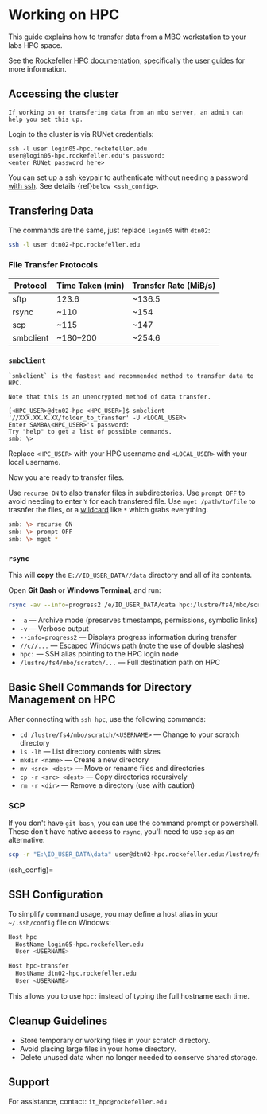 # Working on HPC

This guide explains how to transfer data from a MBO workstation to your labs HPC space.

See the [Rockefeller HPC documentation](https://hpc.rockefeller.edu/), specifically the [user guides](https://hpc.rockefeller.edu/guides/) for more information.

## Accessing the cluster

```{note} 
If working on or transfering data from an mbo server, an admin can help you set this up.
```

Login to the cluster is via RUNet credentials:

```none
ssh -l user login05-hpc.rockefeller.edu
user@login05-hpc.rockefeller.edu's password:
<enter RUNet password here>
```

You can set up a ssh keypair to authenticate without needing a password [with ssh](https://hpc.rockefeller.edu/guides/ssh_beginners/). See details {ref}`below <ssh_config>`.

## Transfering Data 

The commands are the same, just replace `login05` with `dtn02`:

``` bash
ssh -l user dtn02-hpc.rockefeller.edu
```

### File Transfer Protocols

| Protocol  | Time Taken (min) | Transfer Rate (MiB/s)  |
|-----------|------------------|------------------------|
| sftp      | 123.6            | ~136.5                 |
| rsync     | ~110             | ~154                   |
| scp       | ~115             | ~147                   |
| smbclient | ~180–200         | ~254.6                 |

### `smbclient`

```{tip}
`smbclient` is the fastest and recommended method to transfer data to HPC.

Note that this is an unencrypted method of data transfer.
```

```
[<HPC_USER>@dtn02-hpc <HPC_USER>]$ smbclient '//XXX.XX.X.XX/folder_to_transfer' -U <LOCAL_USER>
Enter SAMBA\<HPC_USER>'s password:
Try "help" to get a list of possible commands.
smb: \>
```

Replace `<HPC_USER>` with your HPC username and `<LOCAL_USER>` with your local username.

Now you are ready to transfer files.

Use `recurse ON` to also transfer files in subdirectories.
Use `prompt OFF` to avoid needing to enter `Y` for each transfered file.
Use `mget /path/to/file` to trasnfer the files, or a [wildcard](https://www.malikbrowne.com/blog/a-beginners-guide-glob-patterns/) like `*` which grabs everything.

```bash
smb: \> recurse ON
smb: \> prompt OFF
smb: \> mget *
```

### `rsync` 

This will **copy** the `E://ID_USER_DATA//data` directory and all of its contents.

Open **Git Bash** or **Windows Terminal**, and run:

``` bash
rsync -av --info=progress2 /e/ID_USER_DATA/data hpc:/lustre/fs4/mbo/scratch/user
```

- `-a` — Archive mode (preserves timestamps, permissions, symbolic links)
- `-v` — Verbose output
- `--info=progress2` — Displays progress information during transfer
- `//c//...` — Escaped Windows path (note the use of double slashes)
- `hpc:` — SSH alias pointing to the HPC login node
- `/lustre/fs4/mbo/scratch/...` — Full destination path on HPC

## Basic Shell Commands for Directory Management on HPC

After connecting with `ssh hpc`, use the following commands:

- `cd /lustre/fs4/mbo/scratch/<USERNAME>` — Change to your scratch directory
- `ls -lh` — List directory contents with sizes
- `mkdir <name>` — Create a new directory
- `mv <src> <dest>` — Move or rename files and directories
- `cp -r <src> <dest>` — Copy directories recursively
- `rm -r <dir>` — Remove a directory (use with caution)

### SCP

If you don't have `git bash`, you can use the command prompt or powershell.
These don't have native access to `rsync`, you'll need to use `scp` as an alternative:

``` bash
scp -r "E:\ID_USER_DATA\data" user@dtn02-hpc.rockefeller.edu:/lustre/fs4/mbo/scratch/user/
```

(ssh_config)=
## SSH Configuration

To simplify command usage, you may define a host alias in your `~/.ssh/config` file on Windows:

``` bash
Host hpc
  HostName login05-hpc.rockefeller.edu
  User <USERNAME>

Host hpc-transfer
  HostName dtn02-hpc.rockefeller.edu
  User <USERNAME>
```

This allows you to use `hpc:` instead of typing the full hostname each time.

## Cleanup Guidelines

- Store temporary or working files in your scratch directory.
- Avoid placing large files in your home directory.
- Delete unused data when no longer needed to conserve shared storage.

## Support

For assistance, contact: `it_hpc@rockefeller.edu`
